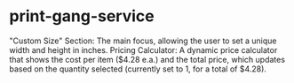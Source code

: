 # print-gang-service
"Custom Size" Section: The main focus, allowing the user to set a unique width and height in inches. Pricing Calculator: A dynamic price calculator that shows the cost per item ($4.28 e.a.) and the total price, which updates based on the quantity selected (currently set to 1, for a total of $4.28).
